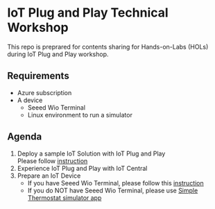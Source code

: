 # IoT Plug and Play Technical Workshop

This repo is preprared for contents sharing for Hands-on-Labs (HOLs) during IoT Plug and Play workshop.

## Requirements

- Azure subscription
- A device  
    - Seeed Wio Terminal
    - Linux environment to run a simulator

## Agenda

1. Deploy a sample IoT Solution with IoT Plug and Play  
    Please follow [instruction](docs/Deployment.md)
1. Experience IoT Plug and Play with IoT Central
1. Prepare an IoT Device  
    - If you have Seeed Wio Terminal, please follow this [instruction](demo/Seeed_Wio_Terminal/docs/README.md)
    - If you do NOT have Seeed Wio Terminal, please use [Simple Thermostat simulator app](demo/SimpleThermostat/docs/README.md)